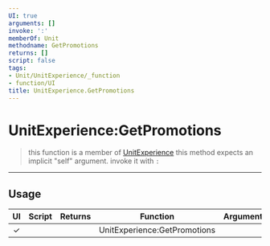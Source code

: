 ```yaml
---
UI: true
arguments: []
invoke: ':'
memberOf: Unit
methodname: GetPromotions
returns: []
script: false
tags:
- Unit/UnitExperience/_function
- function/UI
title: UnitExperience.GetPromotions
---
```

# UnitExperience:GetPromotions
> this function is a member of [UnitExperience](civ-6/lua/UnitExperience.md)
> this method expects an implicit "self" argument. invoke it with `:`
-----
## Usage
|  UI | Script | Returns | Function | Arguments |
|:---:|:------:|-------:|:--------:|:---------|
|✓| ||UnitExperience:GetPromotions||

